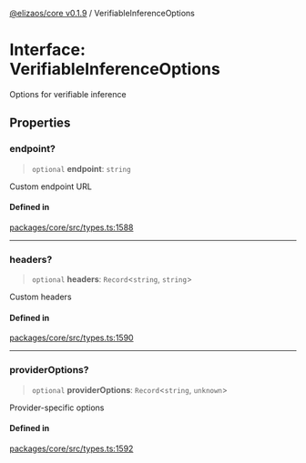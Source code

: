 [@elizaos/core v0.1.9](../index.md) / VerifiableInferenceOptions

# Interface: VerifiableInferenceOptions

Options for verifiable inference

## Properties

### endpoint?

> `optional` **endpoint**: `string`

Custom endpoint URL

#### Defined in

[packages/core/src/types.ts:1588](https://github.com/Sifchain/sa-eliza/blob/main/packages/core/src/types.ts#L1588)

***

### headers?

> `optional` **headers**: `Record`\<`string`, `string`\>

Custom headers

#### Defined in

[packages/core/src/types.ts:1590](https://github.com/Sifchain/sa-eliza/blob/main/packages/core/src/types.ts#L1590)

***

### providerOptions?

> `optional` **providerOptions**: `Record`\<`string`, `unknown`\>

Provider-specific options

#### Defined in

[packages/core/src/types.ts:1592](https://github.com/Sifchain/sa-eliza/blob/main/packages/core/src/types.ts#L1592)
